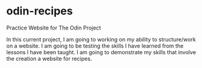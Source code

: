 # odin-recipes
Practice Website for The Odin Project

In this current project, I am going to working on my ability to structure/work on a website. I am going to be testing the skills I have learned from the lessons I have been taught. I am going to demonstrate my skills that involve the creation a website for recipes. 

